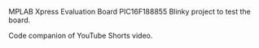 MPLAB Xpress Evaluation Board PIC16F188855 Blinky project to test the board.

Code companion of YouTube Shorts video.
